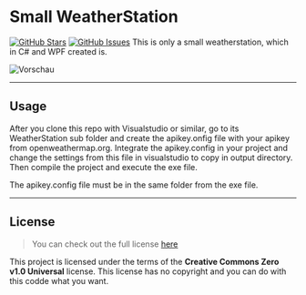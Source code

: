 Small WeatherStation
============
[![GitHub Stars](https://img.shields.io/github/stars/DStreichert/small-weatherstation.svg)](https://github.com/DStreichert/small-weatherstation/stargazers) [![GitHub Issues](https://img.shields.io/github/issues/DStreichert/small-weatherstation.svg)](https://github.com/DStreichert/small-weatherstation/issues)
This is only a small weatherstation, which in C# and WPF created is.

![Vorschau](https://user-images.githubusercontent.com/42210597/223844453-bea73638-502c-41eb-884b-0614dfd61ee6.png)

---

## Usage
After you clone this repo with Visualstudio or similar, go to its WeatherStation sub folder and create the apikey.onfig file with your apikey from openweathermap.org.
Integrate the apikey.config in your project and change the settings from this file in visualstudio to copy in output  directory.
Then compile the project and execute the exe file.

The apikey.config file must be in the same folder from the exe file.

---

## License
>You can check out the full license [here](https://creativecommons.org/publicdomain/zero/1.0/)

This project is licensed under the terms of the **Creative Commons Zero v1.0 Universal** license.
This license has no copyright and you can do with this codde what you want.

